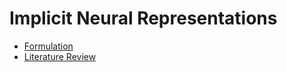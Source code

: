 # Implicit Neural Representations

* [Formulation](./formulation.md)
* [Literature Review](./literature_review.md)